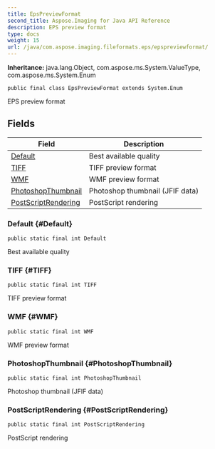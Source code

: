 ```yaml
---
title: EpsPreviewFormat
second_title: Aspose.Imaging for Java API Reference
description: EPS preview format
type: docs
weight: 15
url: /java/com.aspose.imaging.fileformats.eps/epspreviewformat/
---
```

**Inheritance:**
java.lang.Object, com.aspose.ms.System.ValueType, com.aspose.ms.System.Enum
```
public final class EpsPreviewFormat extends System.Enum
```

EPS preview format
## Fields

| Field | Description |
| --- | --- |
| [Default](#Default) | Best available quality |
| [TIFF](#TIFF) | TIFF preview format |
| [WMF](#WMF) | WMF preview format |
| [PhotoshopThumbnail](#PhotoshopThumbnail) | Photoshop thumbnail (JFIF data) |
| [PostScriptRendering](#PostScriptRendering) | PostScript rendering |
### Default {#Default}
```
public static final int Default
```


Best available quality

### TIFF {#TIFF}
```
public static final int TIFF
```


TIFF preview format

### WMF {#WMF}
```
public static final int WMF
```


WMF preview format

### PhotoshopThumbnail {#PhotoshopThumbnail}
```
public static final int PhotoshopThumbnail
```


Photoshop thumbnail (JFIF data)

### PostScriptRendering {#PostScriptRendering}
```
public static final int PostScriptRendering
```


PostScript rendering

